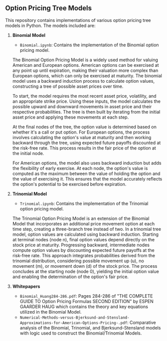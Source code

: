 ## Option Pricing Tree Models
This repository contains implementations of various option pricing tree models in Python. The models included are:

1. **Binomial Model**
   - `Binomial.ipynb`: Contains the implementation of the Binomial option pricing model. <br/> 

   The Binomial Option Pricing Model is a widely used method for valuing American and European options. American options can be exercised at any point up until expiration, making their valuation more complex than European options, which can only be exercised at maturity. The binomial model uses a backward induction process to calculate option values, constructing a tree of possible asset prices over time. <br/> 

   To start, the model requires the most recent asset price, volatility, and an appropriate strike price. Using these inputs, the model calculates the possible upward and downward movements in asset price and their respective probabilities. The tree is then built by iterating from the initial asset price and applying these movements at each step. <br/> 

   At the final nodes of the tree, the option value is determined based on whether it's a call or put option. For European options, the process involves calculating the option's value at maturity and then working backward through the tree, using expected future payoffs discounted at the risk-free rate. This process results in the fair price of the option at the initial node. <br/> 

   For American options, the model also uses backward induction but adds the flexibility of early exercise. At each node, the option's value is computed as the maximum between the value of holding the option and the value of exercising it. This ensures that the model accurately reflects the option's potential to be exercised before expiration. <br/> 

2. **Trinomial Model**
   - `Trinomial.ipynb`: Contains the implementation of the Trinomial option pricing model.

   The Trinomial Option Pricing Model is an extension of the Binomial Model that incorporates an additional price movement option at each time step, creating a three-branch tree instead of two. In a trinomial tree model, option values are calculated using backward induction. Starting at terminal nodes (node n), final option values depend directly on the stock price at maturity. Progressing backward, intermediate nodes compute option values by discounting expected future payoffs at the risk-free rate. This approach integrates probabilities derived from the trinomial distribution, considering possible movement up (u), no movement (m), or movement down (d) of the stock price. The process concludes at the starting node (node 0), yielding the initial option value and enabling the determination of the option's fair price.

4. **Whitepapers**
   - `Binomial_Huang284-286.pdf`: Pages 284-286 of "THE COMPLETE GUIDE TO Option Pricing Formulas SECOND EDITION" by ESPEN GAARDER HAUG which contains the theory and key equations utilized in the Binomial Model.
   - `Numerical-Methods-versus-Bjerksund-and-Stensland-Approximations-for-American-Options-Pricing-.pdf`: Comparative analysis of the Binomial, Trinomial, and Bjerksund-Stensland models with logic used to construct the Binomial/Trinomial Models.
